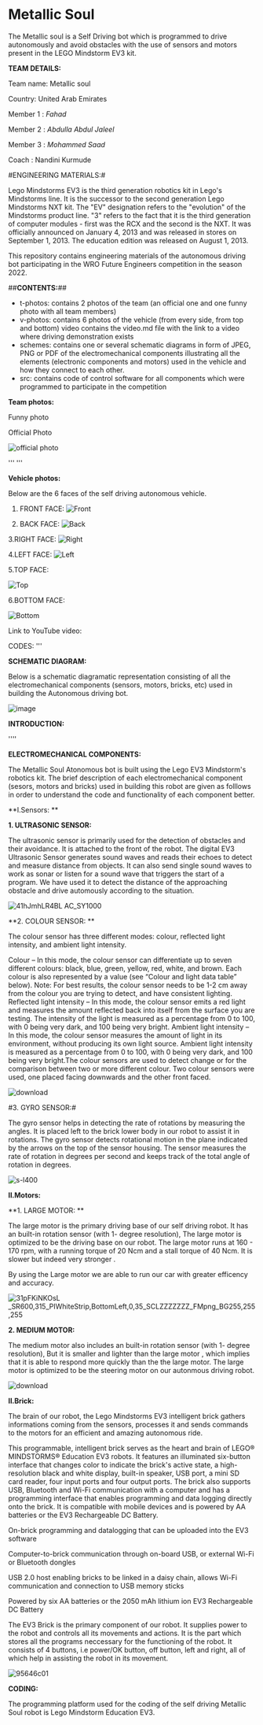 # Metallic Soul


The Metallic soul is a Self Driving bot which is programmed to drive autonomously and avoid obstacles with the use of sensors and motors present in the LEGO Mindstorm EV3 kit.



**TEAM DETAILS:**

Team name: Metallic soul 

Country: United Arab Emirates

Member 1 : _Fahad_

Member 2 : _Abdulla Abdul Jaleel_

Member 3 : _Mohammed Saad_

Coach : Nandini Kurmude



#ENGINEERING MATERIALS:#

Lego Mindstorms EV3 is the third generation robotics kit in Lego's Mindstorms line. It is the successor to the second generation Lego Mindstorms NXT kit. The "EV" designation refers to the "evolution" of the Mindstorms product line. "3" refers to the fact that it is the third generation of computer modules - first was the RCX and the second is the NXT. It was officially announced on January 4, 2013 and was released in stores on September 1, 2013. The education edition was released on August 1, 2013.

This repository contains engineering materials of the autonomous driving bot participating in the WRO Future Engineers competition in the season 2022.


##**CONTENTS:**##

- t-photos: contains 2 photos of the team (an official one and one funny photo with all team members)
- v-photos: contains 6 photos of the vehicle (from every side, from top and bottom)
video contains the video.md file with the link to a video where driving demonstration exists
- schemes: contains one or several schematic diagrams in form of JPEG, PNG or PDF of the electromechanical components illustrating all the elements (electronic components and motors) used in the vehicle and how they connect to each other.
- src: contains code of control software for all components which were programmed to participate in the competition




**Team photos:**

Funny photo



Official Photo

![official photo](https://user-images.githubusercontent.com/106605597/171985665-afa270d7-2e3e-40b3-81e7-ebe3732f89c9.jpg)

'''
'''

**Vehicle photos:**



Below are the 6 faces of the self driving autonomous vehicle.

1. FRONT FACE:
![Front](https://user-images.githubusercontent.com/106605597/171985618-d10bbbb0-6ed3-4f0c-9a4e-24c42e480f57.jpg)




2. BACK FACE:
![Back](https://user-images.githubusercontent.com/106605597/171985622-00911b8e-c569-4910-acb1-80c78cb98921.jpg)



3.RIGHT FACE:
![Right](https://user-images.githubusercontent.com/106605597/171985626-d2238f69-94c9-434d-ad25-b8ca4634f66b.jpg)


4.LEFT FACE:
![Left](https://user-images.githubusercontent.com/106605597/171985636-eb40632f-a258-4eca-8703-02d842604d96.jpg)


5.TOP FACE:

![Top](https://user-images.githubusercontent.com/106605597/171985641-c16afab8-0f16-40b5-8c82-6470ef7b5496.jpg)



6.BOTTOM FACE:

![Bottom](https://user-images.githubusercontent.com/106605597/171985415-8b2c4bce-6eb1-4490-9353-44a4316e7bd6.jpg)



Link to YouTube video:




CODES:
'''


**SCHEMATIC DIAGRAM:**

Below is a schematic diagramatic representation consisting of all the electromechanical components (sensors, motors, bricks, etc) used in building the Autonomous driving bot.

![image](https://user-images.githubusercontent.com/106696079/171681999-9533f90d-acc1-4f0b-bba2-c51194248033.png)


**INTRODUCTION:**

''''

**ELECTROMECHANICAL COMPONENTS:**

The Metallic Soul Atonomous bot is built using the Lego EV3 Mindstorm's robotics kit. The brief description of each electromechanical component (sesors, motors and bricks) used in building this robot are given as folllows in order to understand the code and functionality of each component better.


**I.Sensors: **


**1. ULTRASONIC SENSOR:**

The ultrasonic sensor is primarily used for the detection of obstacles and their avoidance. It is attached to the front of the robot. The digital EV3 Ultrasonic Sensor generates sound waves and reads their echoes to detect and measure distance from objects. It can also send single sound waves to work as sonar or listen for a sound wave that triggers the start of a program. We have used it to detect the distance of the approaching obstacle and drive automously according to the situation.  

![41hJmhLR4BL _AC_SY1000_](https://user-images.githubusercontent.com/106700080/171618265-43b1c080-d371-4ac1-9feb-b000296bd986.jpg)


**2. COLOUR SENSOR: **

The colour sensor has three different modes: colour, reflected light intensity, and ambient light intensity.

Colour – In this mode, the colour sensor can differentiate up to seven different colours: black, blue, green, yellow, red, white, and brown. Each colour is also represented by a value (see “Colour and light data table” below). Note: For best results, the colour sensor needs to be 1-2 cm away from the colour you are trying to detect, and have consistent lighting.
Reflected light intensity – In this mode, the colour sensor emits a red light and measures the amount reflected back into itself from the surface you are testing. The intensity of the light is measured as a percentage from 0 to 100, with 0 being very dark, and 100 being very bright.
Ambient light intensity –  In this mode, the colour sensor measures the amount of light in its environment, without producing its own light source. Ambient light intensity is measured as a percentage from 0 to 100, with 0 being very dark, and 100 being very bright.The colour sensors are used to detect change or for the comparison between two or more different colour. Two colour sensors were used, one placed facing downwards and the other front faced.

![download](https://user-images.githubusercontent.com/106700080/171618191-b636c9c8-94b7-4363-9ae2-d9a7b86a09f2.jpg)


#3. GYRO SENSOR:#

The gyro sensor helps in detecting the rate of rotations by measuring the angles. It is placed left to the brick lower body in our robot to assist it in rotations. The gyro sensor detects rotational motion in the plane indicated by the arrows on the top of the sensor housing. The sensor measures the rate of rotation in degrees per second and keeps track of the total angle of rotation in degrees.
 
![s-l400](https://user-images.githubusercontent.com/106700080/171618289-50a9ef1e-dc7c-480c-9856-3cfcf4e04c1b.jpg)







**II.Motors:**


**1. LARGE MOTOR: **

The large motor is the primary driving base of our self driving robot. It has an built-in rotation sensor (with 1- degree resolution), The large motor is optimized to be the driving base on our robot. The large motor runs at 160 - 170 rpm, with a running torque of 20 Ncm and a stall torque of 40 Ncm.  It is slower but indeed very stronger .

By using the Large motor we are able to run our car with greater efficency and accuracy.
 
![31pFKiNKOsL _SR600,315_PIWhiteStrip,BottomLeft,0,35_SCLZZZZZZZ_FMpng_BG255,255,255](https://user-images.githubusercontent.com/106700080/171618600-5f5aad46-61b2-42a4-9594-879acbe34768.png)


**2. MEDIUM MOTOR:**

The medium motor also includes an built-in rotation sensor (with 1- degree resolution), But it is smaller and lighter than the large motor , which implies that it is able to respond more quickly than the the large motor. The large motor is optimized to be the steering motor on our autonmous driving robot.

![download](https://user-images.githubusercontent.com/106700080/171618669-6ac5cc2a-c0d2-428c-b813-914db39861fd.jpg)




**II.Brick:**

The brain of our robot, the Lego Mindstorms EV3 intelligent brick gathers informations coming from the sensors, processes it and sends commands to the motors for an efficient and amazing autonomous ride.

This programmable, intelligent brick serves as the heart and brain of LEGO® MINDSTORMS® Education EV3 robots. It features an illuminated six-button interface that changes color to indicate the brick's active state, a high-resolution black and white display, built-in speaker, USB port, a mini SD card reader, four input ports and four output ports. The brick also supports USB, Bluetooth and Wi-Fi communication with a computer and has a programming interface that enables programming and data logging directly onto the brick. It is compatible with mobile devices and is powered by AA batteries or the EV3 Rechargeable DC Battery. 

On-brick programming and datalogging that can be uploaded into the EV3 software

Computer-to-brick communication through on-board USB, or external Wi-Fi or Bluetooth dongles

USB 2.0 host enabling bricks to be linked in a daisy chain, allows Wi-Fi communication and connection to USB memory sticks

Powered by six AA batteries or the 2050 mAh lithium ion EV3 Rechargeable DC Battery

The EV3 Brick is the primary component of our robot. It supplies power to the robot and controls all its movements and actions. It is the part which stores all the programs neccessary for the functioning of the robot. It consists of 4 buttons, i.e power/OK button, off button, left and right, all of which help in assisting the robot in its movement. 

![95646c01](https://user-images.githubusercontent.com/106700080/171619375-7eee289d-01fd-4aba-97f0-a269a7bf2e48.png)

**CODING:**

The programming platform used for the coding of the self driving Metallic Soul robot is Lego Mindstorm Education EV3.
